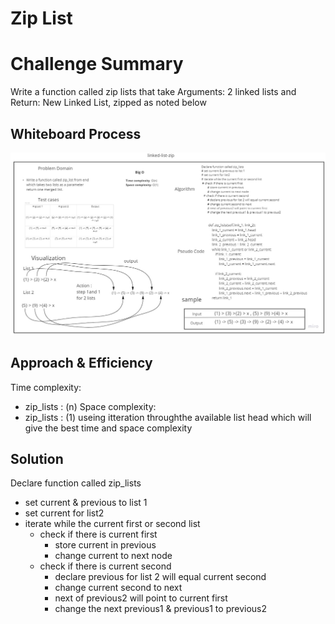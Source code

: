 # Zip List

# Challenge Summary
Write a function called zip lists that take  Arguments: 2 linked lists and 
Return: New Linked List, zipped as noted below

## Whiteboard Process
![zip_lists](linked-list-zip.jpg)

## Approach & Efficiency
<!-- What approach did you take? Why? What is the Big O space/time for this approach? -->

Time complexity:
 - zip_lists : (n)
Space complexity:
 - zip_lists : (1)
useing itteration throughthe available list head which will give the best time and space complexity 

## Solution
<!-- Show how to run your code, and examples of it in action -->
Declare function called zip_lists
* set current & previous to list 1
* set current for list2
* iterate while the current first or second list
  * check if there is current first
    * store current in previous
    * change current to next node
  * check if there is current second
    * declare previous for list 2 will equal current second
    * change current second to next
    * next of previous2 will point to current first
    * change the next previous1 & previous1 to previous2